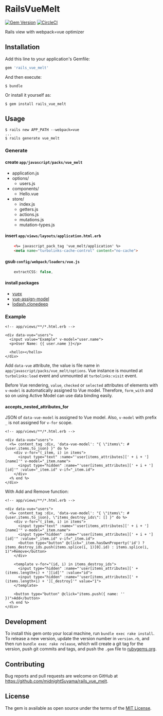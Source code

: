 # RailsVueMelt

[![Gem Version](https://badge.fury.io/rb/rails_vue_melt.svg)](http://badge.fury.io/rb/rails_vue_melt)
[![CircleCI](https://circleci.com/gh/midnightSuyama/rails_vue_melt.svg?style=shield)](https://circleci.com/gh/midnightSuyama/rails_vue_melt)

Rails view with webpack=vue optimizer

## Installation

Add this line to your application's Gemfile:

```ruby
gem 'rails_vue_melt'
```

And then execute:

    $ bundle

Or install it yourself as:

    $ gem install rails_vue_melt

## Usage

    $ rails new APP_PATH --webpack=vue
    ...
    $ rails generate vue_melt

### Generate

#### create `app/javascript/packs/vue_melt`

* application.js
* options/
    * users.js
* components/
    * Hello.vue
* store/
    * index.js
    * getters.js
    * actions.js
    * mutations.js
    * mutation-types.js

#### insert `app/views/layouts/application.html.erb`

```html
    <%= javascript_pack_tag 'vue_melt/application' %>
    <meta name="turbolinks-cache-control" content="no-cache">
```

#### gsub `config/webpack/loaders/vue.js`

```javascript
    extractCSS: false,
```

#### install packages

* [vuex](https://www.npmjs.com/package/vuex)
* [vue-assign-model](https://www.npmjs.com/package/vue-assign-model)
* [lodash.clonedeep](https://www.npmjs.com/package/lodash.clonedeep)

### Example

```erb
<!-- app/views/**/*.html.erb -->

<div data-vue="users">
  <input value="Example" v-model="user.name">
  <p>User Name: {{ user.name }}</p>

  <hello></hello>
</div>
```

Add `data-vue` attribute, the value is file name in `app/javascript/packs/vue_melt/options`. Vue instance is mounted at `turbolinks:load` event and unmounted at `turbolinks:visit` event.

Before Vue rendering, `value`, `checked` or `selected` attributes of elements with `v-model` is automatically assigned to Vue model. Therefore, `form_with` and so on using Active Model can use data binding easily.

#### accepts_nested_attributes_for

JSON of `data-vue-model` is assigned to Vue model. Also, `v-model` with prefix `_` is not assigned for `v-for` scope.

```erb
<!-- app/views/**/*.html.erb -->

<div data-vue="users">
  <%= content_tag :div, 'data-vue-model': "{ \"items\": #{user.items.to_json} }" do %>
    <div v-for="(_item, i) in items">
      <input type="text" :name="'user[items_attributes][' + i + '][name]'" v-model="_item.name">
      <input type="hidden" :name="'user[items_attributes][' + i + '][id]'" :value="_item.id" v-if="_item.id">
    </div>
  <% end %>
</div>
```

With Add and Remove function:

```erb
<!-- app/views/**/*.html.erb -->

<div data-vue="users">
  <%= content_tag :div, 'data-vue-model': "{ \"items\": #{user.items.to_json}, \"items_destroy_ids\": [] }" do %>
    <div v-for="(_item, i) in items">
      <input type="text" :name="'user[items_attributes][' + i + '][name]'" v-model="_item.name">
      <input type="hidden" :name="'user[items_attributes][' + i + '][id]'" :value="_item.id" v-if="_item.id">
      <button type="button" @click="_item.hasOwnProperty('id') ? items_destroy_ids.push(items.splice(i, 1)[0].id) : items.splice(i, 1)">Remove</button>
    </div>

    <template v-for="(id, i) in items_destroy_ids">
      <input type="hidden" :name="'user[items_attributes][' + (items.length+i) + '][id]'" :value="id">
      <input type="hidden" :name="'user[items_attributes][' + (items.length+i) + '][_destroy]'" value="1">
    </template>

    <button type="button" @click="items.push({ name: '' })">Add</button>
  <% end %>
</div>
```

## Development

To install this gem onto your local machine, run `bundle exec rake install`. To release a new version, update the version number in `version.rb`, and then run `bundle exec rake release`, which will create a git tag for the version, push git commits and tags, and push the `.gem` file to [rubygems.org](https://rubygems.org).

## Contributing

Bug reports and pull requests are welcome on GitHub at https://github.com/midnightSuyama/rails_vue_melt.

## License
The gem is available as open source under the terms of the [MIT License](http://opensource.org/licenses/MIT).
